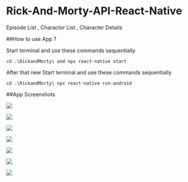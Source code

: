 # Rick-And-Morty-API-React-Native
Episode List , Character List , Character Details

##How to use App ?

Start terminal and use these commands sequentially

`cd .\RickandMorty\ and npx react-native start`


After that new Start terminal and use these commands sequentially 

`cd .\RickandMorty\ npx react-native run-android`


##App Screenshots 

![](images/1.png)

![](images/2.png)

![](images/3.png)

![](images/4.png)

![](images/5.png)

![](images/6.png)

![](images/7.png)
